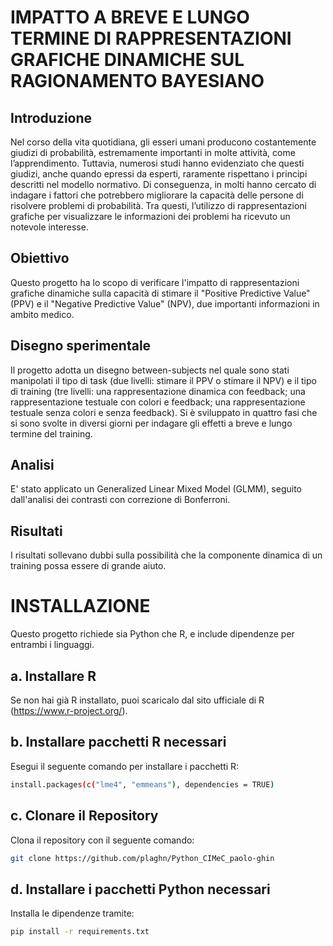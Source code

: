 # IMPATTO A BREVE E LUNGO TERMINE DI RAPPRESENTAZIONI GRAFICHE DINAMICHE SUL RAGIONAMENTO BAYESIANO

## Introduzione
Nel corso della vita quotidiana, gli esseri umani producono costantemente giudizi di probabilità, estremamente importanti in molte attività, come l’apprendimento. Tuttavia, numerosi studi hanno evidenziato che questi giudizi, anche quando epressi da esperti, raramente rispettano i principi descritti nel modello normativo. Di conseguenza, in molti hanno cercato di indagare i fattori che potrebbero migliorare la capacità delle persone di risolvere problemi di probabilità. Tra questi, l’utilizzo di rappresentazioni grafiche per visualizzare le informazioni dei problemi ha ricevuto un notevole interesse.

## Obiettivo
Questo progetto ha lo scopo di verificare l'impatto di rappresentazioni grafiche dinamiche sulla capacità di stimare il "Positive Predictive Value" (PPV) e il "Negative Predictive Value" (NPV), due importanti informazioni in ambito medico.

## Disegno sperimentale
Il progetto adotta un disegno between-subjects nel quale sono stati manipolati il tipo di task (due livelli: stimare il PPV o stimare il NPV) e il tipo di training (tre livelli: una rappresentazione dinamica con feedback; una rappresentazione testuale con colori e feedback; una rappresentazione testuale senza colori e senza feedback). Si è sviluppato in quattro fasi che si sono svolte in diversi giorni per indagare gli effetti a breve e lungo termine del training. 

## Analisi
E' stato applicato un Generalized Linear Mixed Model (GLMM), seguito dall'analisi dei contrasti con correzione di Bonferroni.

## Risultati
I risultati sollevano dubbi sulla possibilità che la componente dinamica di un training possa essere di grande aiuto. 

# INSTALLAZIONE
Questo progetto richiede sia Python che R, e include dipendenze per entrambi i linguaggi.

## a. Installare R
Se non hai già R installato, puoi scaricalo dal sito ufficiale di R (https://www.r-project.org/).

## b. Installare pacchetti R necessari
Esegui il seguente comando per installare i pacchetti R:

```bash
install.packages(c("lme4", "emmeans"), dependencies = TRUE)
```

## c. Clonare il Repository
Clona il repository con il seguente comando:

```bash
git clone https://github.com/plaghn/Python_CIMeC_paolo-ghin
```

## d. Installare i pacchetti Python necessari
Installa le dipendenze tramite:

```bash
pip install -r requirements.txt
```


